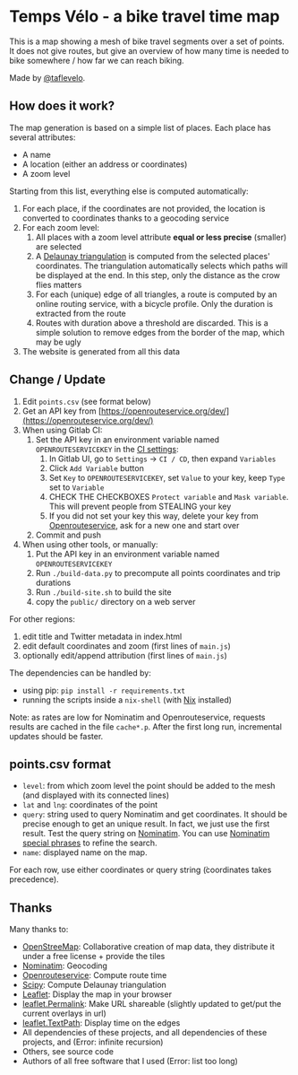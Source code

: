 Temps Vélo - a bike travel time map
===================================

This is a map showing a mesh of bike travel segments over a set of points.
It does not give routes, but give an overview of how many time is needed to bike somewhere / how far we can reach biking.

Made by [@taflevelo](https://twitter.com/taflevelo).

How does it work?
-----------------

The map generation is based on a simple list of places.
Each place has several attributes:
- A name
- A location (either an address or coordinates)
- A zoom level

Starting from this list, everything else is computed automatically:

1. For each place, if the coordinates are not provided, the location is converted to coordinates thanks to a geocoding service
2. For each zoom level:
    1. All places with a zoom level attribute **equal or less precise** (smaller) are selected
    2. A [Delaunay triangulation](https://en.wikipedia.org/wiki/Delaunay_triangulation) is computed from the selected places' coordinates. The triangulation automatically selects which paths will be displayed at the end. In this step, only the distance as the crow flies matters
    3. For each (unique) edge of all triangles, a route is computed by an online routing service, with a bicycle profile. Only the duration is extracted from the route
    4. Routes with duration above a threshold are discarded. This is a simple solution to remove edges from the border of the map, which may be ugly
3. The website is generated from all this data

Change / Update
---------------

1. Edit `points.csv` (see format below)
2. Get an API key from [https://openrouteservice.org/dev/](https://openrouteservice.org/dev/)
3. When using Gitlab CI:
    1. Set the API key in an environment variable named `OPENROUTESERVICEKEY` in the [CI settings](https://docs.gitlab.com/ee/ci/variables/#create-a-custom-variable-in-the-ui):
        1. In Gitlab UI, go to `Settings` → `CI / CD`, then expand `Variables`
        2. Click `Add Variable` button
        3. Set `Key` to `OPENROUTESERVICEKEY`, set `Value` to your key, keep `Type` set to `Variable`
        4. CHECK THE CHECKBOXES `Protect variable` and `Mask variable`. This will prevent people from STEALING your key
        5. If you did not set your key this way, delete your key from [Openrouteservice](https://openrouteservice.org/dev/), ask for a new one and start over
    2. Commit and push
4. When using other tools, or manually:
    1. Put the API key in an environment variable named `OPENROUTESERVICEKEY`
    2. Run `./build-data.py` to precompute all points coordinates and trip durations
    2. Run `./build-site.sh` to build the site
    3. copy the `public/` directory on a web server

For other regions:
1. edit title and Twitter metadata in index.html
2. edit default coordinates and zoom (first lines of `main.js`)
3. optionally edit/append attribution (first lines of `main.js`)


The dependencies can be handled by:
- using pip: `pip install -r requirements.txt`
- running the scripts inside a `nix-shell` (with [Nix](https://nixos.org/) installed)

Note: as rates are low for Nominatim and Openrouteservice, requests results are cached in the file `cache*.p`. After the first long run, incremental updates should be faster.

points.csv format
-------------------

- `level`: from which zoom level the point should be added to the mesh (and displayed with its connected lines)
- `lat` and `lng`: coordinates of the point
- `query`: string used to query Nominatim and get coordinates. It should be precise enough to get an unique result. In fact, we just use the first result. Test the query string on [Nominatim](https://nominatim.openstreetmap.org/). You can use [Nominatim special phrases](https://wiki.openstreetmap.org/wiki/Nominatim/Special_Phrases/EN) to refine the search.
- `name`: displayed name on the map.

For each row, use either coordinates or query string (̀coordinates takes precedence).

Thanks
------

Many thanks to:
- [OpenStreeMap](https://www.openstreetmap.org/): Collaborative creation of map data, they distribute it under a free license + provide the tiles
- [Nominatim](https://nominatim.openstreetmap.org/): Geocoding
- [Openrouteservice](https://openrouteservice.org/): Compute route time
- [Scipy](https://www.scipy.org/): Compute Delaunay triangulation
- [Leaflet](https://leafletjs.com/): Display the map in your browser
- [leaflet.Permalink](https://github.com/MarcChasse/leaflet.Permalink): Make URL shareable (slightly updated to get/put the current overlays in url)
- [leaflet.TextPath](https://github.com/makinacorpus/Leaflet.TextPath): Display time on the edges
- All dependencies of these projects, and all dependencies of these projects, and (Error: infinite recursion)
- Others, see source code
- Authors of all free software that I used (Error: list too long)
